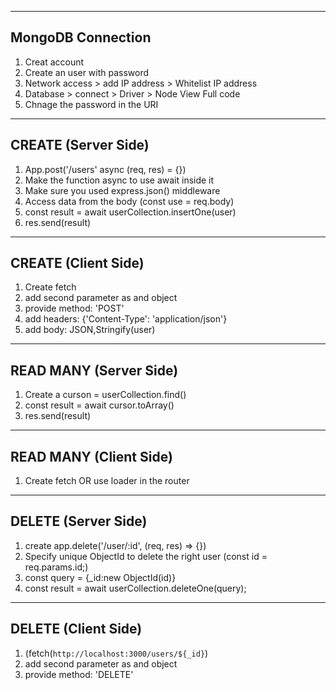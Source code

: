 ----------------------------------
MongoDB Connection 
----------------------------------
1. Creat account
2. Create an user with password
3. Network access > add IP address > Whitelist IP address
4. Database > connect > Driver > Node View Full code
5. Chnage the password in the URI


----------------------------------
CREATE (Server Side)
----------------------------------
1. App.post('/users' async (req, res) = {})
2. Make the function async to use await inside it
3. Make sure you used express.json() middleware
4. Access data from the body (const use = req.body)
5. const result = await userCollection.insertOne(user)
6. res.send(result)


----------------------------------
CREATE (Client Side)
----------------------------------
1. Create fetch 
2. add second parameter as and object 
3. provide method: 'POST'
4. add headers: {'Content-Type': 'application/json'}
5. add body: JSON,Stringify(user)



----------------------------------
READ MANY (Server Side)
----------------------------------
1. Create a curson = userCollection.find()
2. const result = await cursor.toArray()
3. res.send(result)



----------------------------------
READ MANY (Client Side)
----------------------------------
1. Create fetch OR use loader in the router 



----------------------------------
DELETE (Server Side)
----------------------------------
1. create app.delete('/user/:id', (req, res) => {})
2. Specify unique ObjectId to delete the right user (const id = req.params.id;)
3. const query = {_id:new ObjectId(id)}
4. const result = await userCollection.deleteOne(query);



----------------------------------
DELETE (Client Side)
----------------------------------
1. (fetch(`http://localhost:3000/users/${_id}`)
2. add second parameter as and object 
3. provide method: 'DELETE'









